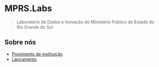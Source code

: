 # MPRS.Labs
> Laboratório de Dados e Inovação do Ministério Público do Estado do Rio Grande do Sul


## Sobre nós

- [Provimento de instituição](https://www.mprs.mp.br/legislacao/provimentos/13480/)
- [Lançamento](https://www.mprs.mp.br/noticias/50210/)
